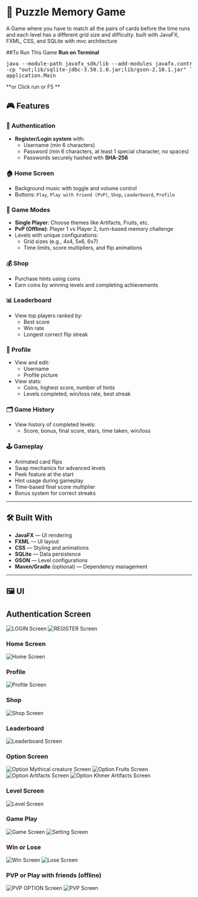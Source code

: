 # 🧠 Puzzle Memory Game

A Game where you have to match all the pairs of cards before the time runs  and each level has a different grid size and difficulty.
built with JavaFX, FXML, CSS, and SQLite with mvc architecture

##To Run This Game
**Run on Terminal**
<pre>java --module-path javafx_sdk/lib --add-modules javafx.controls,javafx.fxml,javafx.media `
-cp "out;lib/sqlite-jdbc-3.50.1.0.jar;lib/gson-2.10.1.jar" `
application.Main </pre>

**or Click run or F5 **


## 🎮 Features

### 👤 Authentication
- **Register/Login system** with:
  - Username (min 6 characters)
  - Password (min 6 characters, at least 1 special character, no spaces)
  - Passwords securely hashed with **SHA-256**

### 🏠 Home Screen
- Background music with toggle and volume control
- Buttons: `Play`, `Play with Friend (PvP)`, `Shop`, `Leaderboard`, `Profile`

### 🧩 Game Modes
- **Single Player**: Choose themes like Artifacts, Fruits, etc.
- **PvP (Offline)**: Player 1 vs Player 2, turn-based memory challenge
- Levels with unique configurations:
  - Grid sizes (e.g., 4x4, 5x6, 6x7)
  - Time limits, score multipliers, and flip animations

### 💰 Shop
- Purchase hints using coins
- Earn coins by winning levels and completing achievements

### 📊 Leaderboard
- View top players ranked by:
  - Best score
  - Win rate
  - Longest correct flip streak

### 🧑 Profile
- View and edit:
  - Username
  - Profile picture
- View stats:
  - Coins, highest score, number of hints
  - Levels completed, win/loss rate, best streak

### 🗂️ Game History
- View history of completed levels:
  - Score, bonus, final score, stars, time taken, win/loss

### 🕹 Gameplay
- Animated card flips
- Swap mechanics for advanced levels
- Peek feature at the start
- Hint usage during gameplay
- Time-based final score multiplier
- Bonus system for correct streaks

---

## 🛠 Built With

- **JavaFX** — UI rendering
- **FXML** — UI layout
- **CSS** — Styling and animations
- **SQLite** — Data persistence
- **GSON** — Level configurations
- **Maven/Gradle** (optional) — Dependency management

---
## 🖼️ UI 

## Authentication Screen
![LOGIN Screen](ReadmeResource/Login.png)
![REGISTER Screen](ReadmeResource/Register.png)

### Home Screen
![Home Screen](ReadmeResource/Home.png)

### Profile
![Profile Screen](ReadmeResource/ProfileAcc.png)

### Shop
![Shop Screen](ReadmeResource/Shop.png)

### Leaderboard
![Leaderboard Screen](ReadmeResource/Leaderboard.png)

### Option Screen
![Option Mythical creature Screen](ReadmeResource/Mythical.png)
![Option Fruits Screen](ReadmeResource/Fruit.png)
![Option Artifacts Screen](ReadmeResource/OptionAr.png)
![Option Khmer Artifacts Screen](ReadmeResource/Artifact.png)

### Level Screen
![Level Screen](ReadmeResource/LevelScreen.png)

### Game Play
![Game Screen](ReadmeResource/Play.png)
![Setting Screen](ReadmeResource/setting.png)

### Win or Lose
![Win Screen](ReadmeResource/Win.png)
![Lose Screen](ReadmeResource/Lost.png)

### PVP or Play with friends (offline)
![PVP OPTION Screen](ReadmeResource/OptioninPvp.png)
![PVP Screen](ReadmeResource/PvpPlay.png)






